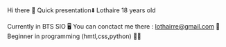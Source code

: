 Hi there 👋
Quick presentation⬇️
Lothaire 18 years old

Currently in BTS SIO 🖥️
You can conctact me there : lothairre@gmail.com 📧
Beginner in programming (hmtl,css,python) 👩‍💻




